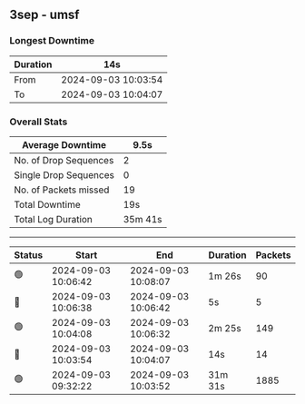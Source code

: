 
## 3sep - umsf

### Longest Downtime

Duration | 14s
---- | ----
From | 2024-09-03 10:03:54
To | 2024-09-03 10:04:07

### Overall Stats

Average Downtime | 9.5s
---- | ----
No. of Drop Sequences | 2
Single Drop Sequences | 0
No. of Packets missed | 19
Total Downtime | 19s
Total Log Duration | 35m 41s


---------

Status | Start | End | Duration | Packets
---- | ---- | ---- | ---- | ----
🟢 | 2024-09-03 10:06:42 | 2024-09-03 10:08:07 | 1m 26s | 90
🔴 | 2024-09-03 10:06:38 | 2024-09-03 10:06:42 | 5s | 5
🟢 | 2024-09-03 10:04:08 | 2024-09-03 10:06:32 | 2m 25s | 149
🔴 | 2024-09-03 10:03:54 | 2024-09-03 10:04:07 | 14s | 14
🟢 | 2024-09-03 09:32:22 | 2024-09-03 10:03:52 | 31m 31s | 1885